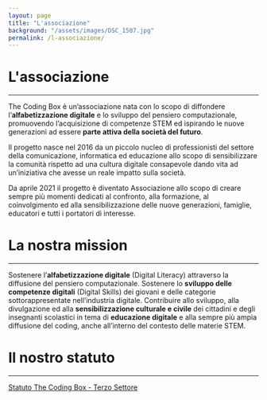 ```yaml
---
layout: page
title: "L'associazione"
background: "/assets/images/DSC_1507.jpg"
permalink: /l-associazione/
---
```


# L'associazione

<hr class="green-divider">

The Coding Box è un’associazione nata con lo scopo di diffondere l’**alfabetizzazione digitale** e lo sviluppo del pensiero computazionale, promuovendo l’acquisizione di competenze STEM ed ispirando le nuove generazioni ad essere **parte attiva della società del futuro**.

Il progetto nasce nel 2016 da un piccolo nucleo di professionisti del settore della comunicazione, informatica ed educazione allo scopo di sensibilizzare la comunità rispetto ad una cultura digitale consapevole dando vita ad un’iniziativa che avesse un reale impatto sulla società.

Da aprile 2021 il progetto è diventato Associazione allo scopo di creare sempre più momenti dedicati al confronto, alla formazione, al coinvolgimento ed alla sensibilizzazione delle nuove generazioni, famiglie, educatori e tutti i portatori di interesse.

# La nostra mission

<hr class="green-divider">

Sostenere l’**alfabetizzazione digitale** (Digital Literacy) attraverso la diffusione del pensiero computazionale.
Sostenere lo **sviluppo delle competenze digitali** (Digital Skills) dei giovani e delle categorie sottorappresentate nell’industria digitale.
Contribuire allo sviluppo, alla divulgazione ed alla **sensibilizzazione culturale e civile** dei cittadini e degli insegnanti scolastici in tema di **educazione digitale** e alla sempre più ampia diffusione del coding, anche all’interno del contesto delle materie STEM.

# Il nostro statuto

<hr class="green-divider">

<a class="bold-text" href="/assets/docs/Statuto-The-Coding-Box-Terzo-Settore.pdf" target="_blank">Statuto The Coding Box - Terzo Settore</a>